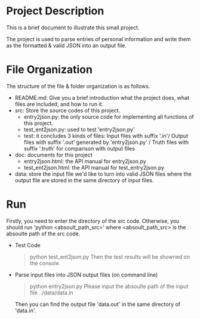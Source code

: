 # Project Description

This is a brief document to illustrate this small project. 

The project is used to parse entries of personal information and write them as the formatted & valid JSON into an output file.

# File Organization

The structure of the file & folder organization is as follows.

+ README.md: Give you a brief introduction what the project does, what files are included, and how to run it.
+ src: Store the source codes of this project.
  + entry2json.py: the only source code for implementing all functions of this project.
  + test_ent2json.py: used to test 'entry2json.py'
  + test: it concludes 3 kinds of files: Input files with suffix '.in'/ Output files with suffix '.out' generated by 'entry2json.py' / Truth files with suffix '.truth' for comparison with output files
+ doc: documents for this project
  + entry2json.html: the API manual for entry2json.py
  + test_ent2json.html:  the API manual for test_entry2json.py
+ data: store the input file we'd like to turn into valid JSON files where the output file are stored in the same directory of input files.

# Run
Firstly, you need to enter the directory of the src code. Otherwise, you should run 'python <absoult_path_src>' where <absoult_path_src> is the absoulte path of the src code.
+ Test Code
  >python test_ent2json.py
  Then the test results will be showned on the console.

+ Parse input files into JSON output files (on command line)
  > python entry2json.py
  > Please input the absoulte path of the input file
  > ../data/data.in

  Then you can find the output file 'data.out' in the same directory of 'data.in'.